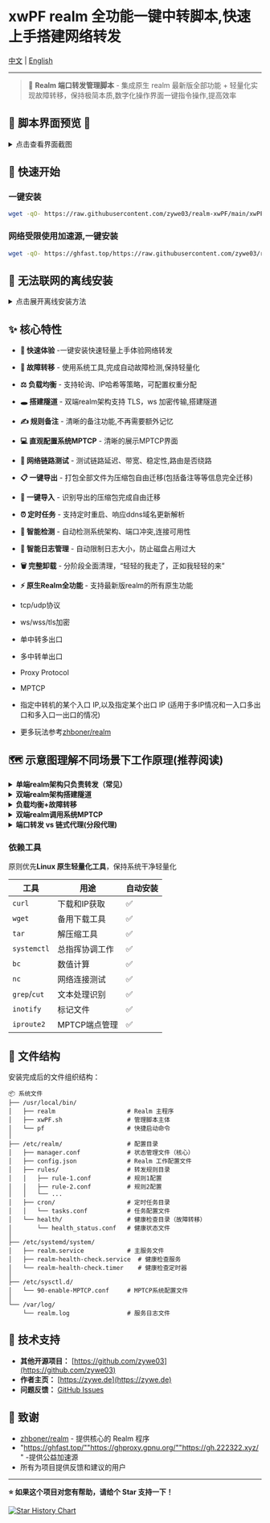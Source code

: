 # xwPF realm 全功能一键中转脚本,快速上手搭建网络转发

[中文](README.md) | [English](README_EN.md)

---

> 🛜 **Realm 端口转发管理脚本** - 集成原生 realm 最新版全部功能 + 轻量化实现故障转移，保持极简本质,数字化操作界面一键指令操作,提高效率

## 📸 脚本界面预览 📸

<details>
<summary>点击查看界面截图</summary>

**主界面**
![主界面](https://i.mji.rip/2025/07/17/00ea7f801a89bb83cf6d4cbef4a050e5.png)

**定时任务管理**
![定时任务](https://i.mji.rip/2025/07/11/46ad95de9117d32b444097ead36f9850.png)

**转发配置管理**
![配置管理](https://i.mji.rip/2025/07/17/56557ca87dee48d112b735ad78e0f65e.png)

**负载均衡与故障转移**
![负载均衡+故障转移](https://i.mji.rip/2025/07/17/e545e7ee444a0a2aa3592d080678696c.png)

**中转网络链路测试功能**
![中转网络链路测试](https://i.mji.rip/2025/07/31/2c8a2d147b63c5299bbb7aa02068726e.png)

</details>

## 🚀 快速开始

### 一键安装

```bash
wget -qO- https://raw.githubusercontent.com/zywe03/realm-xwPF/main/xwPF.sh | sudo bash -s install
```

### 网络受限使用加速源,一键安装

```bash
wget -qO- https://ghfast.top/https://raw.githubusercontent.com/zywe03/realm-xwPF/main/xwPF.sh | sudo bash -s install
```

## 🧭 无法联网的离线安装

<details>
<summary>点击展开离线安装方法</summary>

适用于完全无法连接网络

**下载必要文件**

在有网络的设备上下载以下文件：
- **脚本文件下载**：[xwPF.sh](https://github.com/zywe03/realm-xwPF/raw/main/xwPF.sh) (右键点击 → 另存为)
- **Realm 程序下载**（根据系统架构选择）：

| 架构 | 适用系统 | 下载链接 | 检测命令 |
|------|----------|----------|----------|
| x86_64 | 常见64位系统 | [realm-x86_64-unknown-linux-gnu.tar.gz](https://github.com/zhboner/realm/releases/download/v2.7.0/realm-x86_64-unknown-linux-gnu.tar.gz) | `uname -m` 显示 `x86_64` |
| aarch64 | ARM64系统 | [realm-aarch64-unknown-linux-gnu.tar.gz](https://github.com/zhboner/realm/releases/download/v2.7.0/realm-aarch64-unknown-linux-gnu.tar.gz) | `uname -m` 显示 `aarch64` |
| armv7 | ARM32系统（如树莓派） | [realm-armv7-unknown-linux-gnueabihf.tar.gz](https://github.com/zhboner/realm/releases/download/v2.7.0/realm-armv7-unknown-linux-gnueabihf.tar.gz) | `uname -m` 显示 `armv7l` 或 `armv6l` |

随便创建一个目录放置脚本和压缩包文件,bash指令启动脚本选择**1. 安装配置**会优先自动检测**脚本同目录下的realm文件**进行安装

</details>

## ✨ 核心特性

- **🚀 快速体验** -一键安装快速轻量上手体验网络转发
- **🔄 故障转移** - 使用系统工具,完成自动故障检测,保持轻量化
- **⚖️ 负载均衡** - 支持轮询、IP哈希等策略，可配置权重分配
- **🕳️ 搭建隧道** - 双端realm架构支持 TLS，ws 加密传输,搭建隧道
- **✍️ 规则备注** - 清晰的备注功能,不再需要额外记忆
- **💻 直观配置系统MPTCP** - 清晰的展示MPTCP界面
- **🛜 网络链路测试** - 测试链路延迟、带宽、稳定性,路由是否绕路

- **📋 一键导出** - 打包全部文件为压缩包自由迁移(包括备注等等信息完全迁移)
- **📒 一键导入** - 识别导出的压缩包完成自由迁移
- **⏰ 定时任务** - 支持定时重启、响应ddns域名更新解析
- **🔧 智能检测** - 自动检测系统架构、端口冲突,连接可用性

- **📝 智能日志管理** - 自动限制日志大小，防止磁盘占用过大
- **🗑️ 完整卸载** - 分阶段全面清理，“轻轻的我走了，正如我轻轻的来”
- **⚡ 原生Realm全功能** - 支持最新版realm的所有原生功能
- tcp/udp协议
- ws/wss/tls加密
- 单中转多出口
- 多中转单出口
- Proxy Protocol
- MPTCP
- 指定中转机的某个入口 IP,以及指定某个出口 IP (适用于多IP情况和一入口多出口和多入口一出口的情况)
- 更多玩法参考[zhboner/realm](https://github.com/zhboner/realm)

## 🗺️ 示意图理解不同场景下工作原理(推荐阅读)

<details>
<summary><strong>单端realm架构只负责转发（常见）</strong></summary>

中转机安装realm,落地机安装业务软件

中转机realm只负责原模原样把设置的监听IP：端口收到的数据包进行转发到出口机,加密解密由业务软件负责

所以整个链路的加密协议由出口机业务软件决定

![e3c0a9ebcee757b95663fc73adc4e880.png](https://i.mji.rip/2025/07/17/e3c0a9ebcee757b95663fc73adc4e880.png)

</details>

<details>
<summary><strong>双端realm架构搭建隧道</strong></summary>

中转机安装realm,落地机要安装realm和业务软件

在realm和realm之间多套一层realm支持的加密传输

#### 所以中转机realm选择的加密,伪装域名等等,必须与落地机一致,否则无法解密

![4c1f0d860cd89ca79f4234dd23f81316.png](https://i.mji.rip/2025/07/17/4c1f0d860cd89ca79f4234dd23f81316.png)

</details>

<details>
<summary><strong>负载均衡+故障转移</strong></summary>

- 同一端口转发有多个落地机
![a9f7c94e9995022557964011d35c3ad4.png](https://i.mji.rip/2025/07/15/a9f7c94e9995022557964011d35c3ad4.png)

- 前置>多中转>单落地
![2cbc533ade11a8bcbbe63720921e9e05.png](https://i.mji.rip/2025/07/17/2cbc533ade11a8bcbbe63720921e9e05.png)

- `轮询`模式 (roundrobin)

不断切换规则组里的落地机

- `IP哈希`模式 (iphash)

基于源 IP 的哈希值，决定流量走向，保证同一 IP 的请求始终落到同一落地机

- 权重即分配概率

- 故障转移

检测到某个出口故障，暂时移出负载均衡列表，恢复之后会自动添加进负载均衡列表

原生realm暂不支持故障转移

- 脚本的实现原理
```
1. systemd定时器触发 (每4秒)
   ↓
2. 执行健康检查脚本
   ↓
3. 读取规则配置文件
   ↓
4. 对每个目标执行TCP连通性检测
   ├── nc -z -w3 target port
   └── 备用: telnet target port
   ↓
5. 更新健康状态文件（原子更新）
   ├── 成功: success_count++, fail_count=0
   └── 失败: fail_count++, success_count=0
   ↓
6. 判断状态变化
   ├── 连续失败2次 → 标记为故障
   └── 连续成功2次+冷却期120秒(避免抖动频繁切换) → 标记为恢复
   ↓
7. 如有状态变化，创建更新标记文件
```

客户端可使用指令`while ($true) { (Invoke-WebRequest -Uri 'http://ifconfig.me/ip' -UseBasicParsing).Content; Start-Sleep -Seconds 1 }` 或 `while true; do curl -s ifconfig.me; echo; sleep 1; done` 实时监听IP变化情况,确定模式生效

</details>

<details>
<summary>
<strong>双端realm调用系统MPTCP</strong>
</summary>

MPTCP端点不是创建一张新的虚拟网卡，而是：
告诉MPTCP协议栈：这个IP地址可以用于MPTCP连接
指定路径：数据可以通过这个IP地址和对应的网卡传输
建立多路径：让一个TCP连接可以同时使用多个网络路径

**Q:为什么需要同时指定IP和网卡？**
网卡接口：系统需要知道这个IP地址对应哪个物理网卡，用于路由选择
IP地址：MPTCP协议需要知道可以使用哪些IP地址建立子流
192.168.1.100 dev eth0 subflow fullmesh = 告诉MPTCP可以通过eth0网卡的这个IP建立连接
10.0.0.50 dev eth1 subflow fullmesh = 告诉MPTCP可以通过eth1网卡的这个IP建立连接

如果想要更精细的控制，可以考虑：

服务端也设置signal端点：
精细化控制mptcp

</details>

<details>
<summary><strong>端口转发 vs 链式代理(分段代理)</strong></summary>

容易搞混的两个概念

**简单理解**

端口转发只负责把某个端口的流量转发到另一个端口

链式代理是这样

分成了两段代理链,所以又称为分段代理,二级代理（有机会再细讲配置）

**各有各的优点**看使用场景 | 注意有的机不允许安装代理 | 不过某些场景链式会很灵活

| 链式代理 (Chained Proxy) | 端口转发 (Port Forwarding) |
| :------------------- | :--------------------- |
| 链路的机都要安装代理软件           | 中转机安装转发,出口机安装代理        |
| 配置文件复杂度较高            | 配置文件复杂度低（L4层转发）        |
| 会有每跳解包/封包开销          | 原生 TCP/UDP 透传，理论上更快    |
| 出站控制分流更精确（每跳配置出口）    | 难出站控制                  |

</details>

### 依赖工具
原则优先**Linux 原生轻量化工具**，保持系统干净轻量化

| 工具 | 用途 | 自动安装 |
|------|------|------|
| `curl` | 下载和IP获取 | ✅ |
| `wget` | 备用下载工具 | ✅ |
| `tar` | 解压缩工具 | ✅ |
| `systemctl` |总指挥协调工作 | ✅ |
| `bc` | 数值计算 | ✅ |
| `nc` | 网络连接测试 | ✅ |
| `grep`/`cut` | 文本处理识别 | ✅ |
| `inotify` | 标记文件 | ✅ |
| `iproute2` | MPTCP端点管理 | ✅ |

## 📁 文件结构

安装完成后的文件组织结构：

```
📦 系统文件
├── /usr/local/bin/
│   ├── realm                    # Realm 主程序
│   ├── xwPF.sh                  # 管理脚本主体
│   └── pf                       # 快捷启动命令
│
├── /etc/realm/                  # 配置目录
│   ├── manager.conf             # 状态管理文件（核心）
│   ├── config.json              # Realm 工作配置文件
│   ├── rules/                   # 转发规则目录
│   │   ├── rule-1.conf          # 规则1配置
│   │   ├── rule-2.conf          # 规则2配置
│   │   └── ...
│   ├── cron/                    # 定时任务目录
│   │   └── tasks.conf           # 任务配置文件
│   └── health/                  # 健康检查目录（故障转移）
│       └── health_status.conf   # 健康状态文件
│
├── /etc/systemd/system/
│   ├── realm.service            # 主服务文件
│   ├── realm-health-check.service  # 健康检查服务
│   └── realm-health-check.timer    # 健康检查定时器
│
├── /etc/sysctl.d/
│   └── 90-enable-MPTCP.conf     # MPTCP系统配置文件
│
└── /var/log/
    └── realm.log                # 服务日志文件
```

## 🤝 技术支持

- **其他开源项目：** [https://github.com/zywe03](https://github.com/zywe03)
- **作者主页：** [https://zywe.de](https://zywe.de)
- **问题反馈：** [GitHub Issues](https://github.com/zywe03/realm-xwPF/issues)

## 🙏 致谢

- [zhboner/realm](https://github.com/zhboner/realm) - 提供核心的 Realm 程序
- "https://ghfast.top/""https://ghproxy.gpnu.org/""https://gh.222322.xyz/"  -提供公益加速源
- 所有为项目提供反馈和建议的用户

---

**⭐ 如果这个项目对您有帮助，请给个 Star 支持一下！**

[![Star History Chart](https://api.star-history.com/svg?repos=zywe03/realm-xwPF&type=Date)](https://www.star-history.com/#zywe03/realm-xwPF&Date)